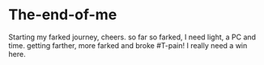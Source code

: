 # The-end-of-me
Starting my farked journey, cheers.
so far so farked, I need light, a PC and time.
getting farther, more farked and broke #T-pain!
I really need a win here.